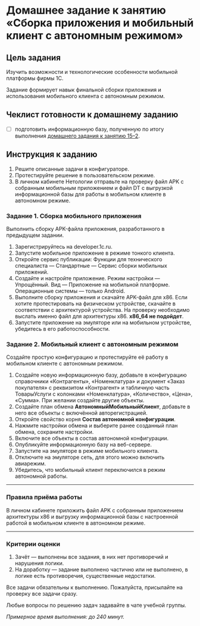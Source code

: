 # Домашнее задание к занятию «Сборка приложения и мобильный клиент с автономным режимом»

## Цель задания

Изучить возможности и технологические особенности мобильной платформы фирмы 1С.

Задание формирует навык финальной сборки приложения и использования мобильного клиента с автономным режимом.

## Чеклист готовности к домашнему заданию

- [ ] подготовить информационную базу, полученную по итогу выполнения [домашнего задания к занятию 15–2](homework-15-2.md).

## Инструкция к заданию

1. Решите описанные задачи в конфигураторе.
2. Протестируйте решение в пользовательском режиме.
3. В личном кабинете Нетологии отправьте на проверку файл APK с собранным мобильным приложением и файл DT с выгрузкой информационной базы для работы в мобильном клиенте в автономном режиме.

### Задание 1. Сборка мобильного приложения

Выполнить сборку APK-файла приложения, разработанного в предыдущем задании.

1. Зарегистрируйтесь на developer.1c.ru.
2. Запустите мобильное приложение в режиме тонкого клиента.
3. Откройте сервис публикации: Функции для технического специалиста — Стандартные — Сервис сборки мобильных приложений.
4. Создайте и настройте приложение. Режим настройки — Упрощённый. Вид — Приложение на мобильной платформе. Операционные системы — только Android.
5. Выполните сборку приложения и скачайте APK-файл для x86. Если хотите протестировать на физическом устройстве, скачайте в соответствии с архитектурой устройства. На проверку необходимо выслать именно файл для архитектуры х86. **х86_64 не подойдет**.
6. Запустите приложение на эмуляторе или на мобильном устройстве, убедитесь в его работоспособности.

### Задание 2. Мобильный клиент с автономным режимом

Создайте простую конфигурацию и протестируйте её работу в мобильном клиенте с автономным режимом.

1. Создайте новую информационную базу, добавьте в конфигурацию справочники «Контрагенты», «Номенклатура» и документ «Заказ покупателя» с реквизитом «Контрагент» и табличную часть ТоварыУслуги с колонками «Номенклатура», «Количество», «Цена», «Сумма». При желании создайте другие объекты.
2. Создайте план обмена **АвтономныйМобильныйКлиент**, добавьте в него все объекты с включённой авторегистрацией.
3. Откройте свойство корня **Состав автономной конфигурации**.
4. Нажмите настройки обмена и выберите ранее созданный план обмена, сохраните настройки.
5. Включите все объекты в состав автономной конфигурации.
6. Опубликуйте информационную базу на веб-сервере.
7. Запустите на эмуляторе в режиме мобильного клиента.
8. Отключите на эмуляторе сеть, для этого можно включить авиарежим.
9. Убедитесь, что мобильный клиент переключился в режим автономной работы.

------

### Правила приёма работы

В личном кабинете приложить файл APK с собранным приложением архитектуры x86 и выгрузку информационной базы с настроенной работой в мобильном клиенте в автономном режиме.

------
### Критерии оценки

1. Зачёт — выполнены все задания, в них нет противоречий и нарушения логики. 
2. На доработку — задание выполнено частично или не выполнено, в логике есть противоречия, существенные недостатки.

Все задачи обязательны к выполнению. Пожалуйста, присылайте на проверку все задачи сразу.

Любые вопросы по решению задач задавайте в чате учебной группы.

*Примерное время выполнения: до 240 минут.*

